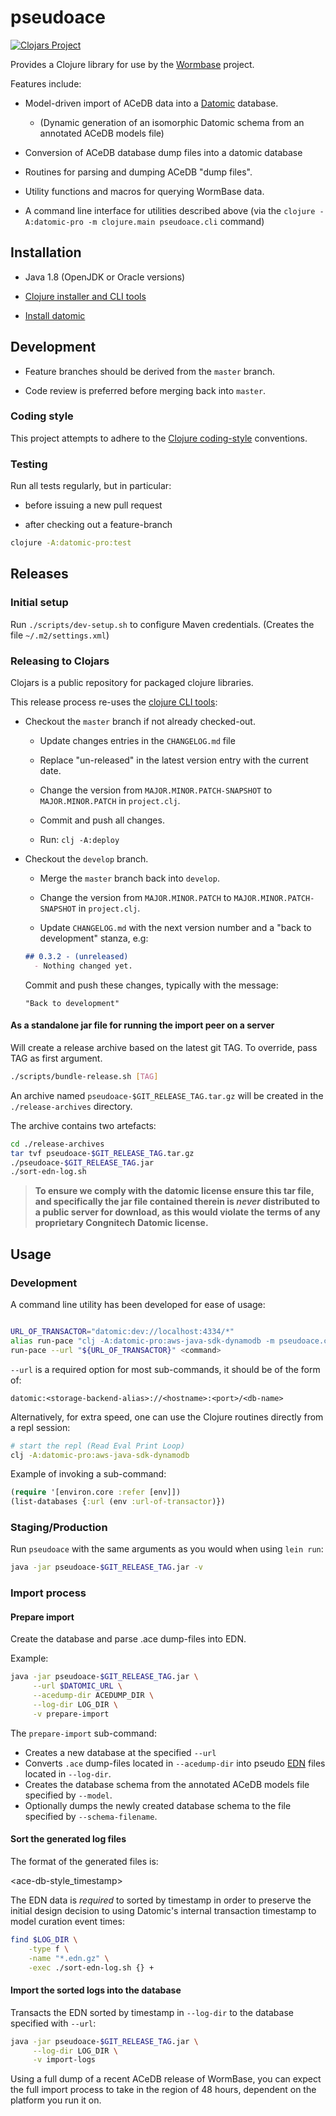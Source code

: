 # pseudoace
[![Clojars Project](https://img.shields.io/clojars/v/wormbase/pseudoace.svg)](https://clojars.org/wormbase/pseudoace)

Provides a Clojure library for use by the [Wormbase][1] project.

Features include:

  * Model-driven import of ACeDB data into a [Datomic][2] database.

      * (Dynamic generation of an isomorphic Datomic schema from an
        annotated ACeDB models file)

  * Conversion of ACeDB database dump files into a datomic database

  * Routines for parsing and dumping ACeDB "dump files".

  * Utility functions and macros for querying WormBase data.

  * A command line interface for utilities described above
	(via the `clojure -A:datomic-pro -m clojure.main pseudoace.cli` command)

## Installation

 * Java 1.8 (OpenJDK or Oracle versions)

 * [Clojure installer and CLI tools][3]

 * [Install datomic][14]


## Development

  * Feature branches should be derived from the `master` branch.

  * Code review is preferred before merging back into `master`.

### Coding style
This project attempts to adhere to the [Clojure coding-style][7]
conventions.

### Testing
Run all tests regularly, but in particular:

  * before issuing a new pull request

  * after checking out a feature-branch

```bash
clojure -A:datomic-pro:test
```

## Releases

### Initial setup

Run `./scripts/dev-setup.sh` to configure Maven credentials.
(Creates the file `~/.m2/settings.xml`)

### Releasing to Clojars

Clojars is a public repository for packaged clojure libraries.

This release process re-uses the [clojure CLI tools][3]:

  * Checkout the `master` branch if not already checked-out.

	* Update changes entries in the `CHANGELOG.md` file

	* Replace "un-released" in the latest version entry with the
      current date.

	* Change the version from `MAJOR.MINOR.PATCH-SNAPSHOT` to
      `MAJOR.MINOR.PATCH` in `project.clj`.

	* Commit and push all changes.

	* Run: `clj -A:deploy`

  * Checkout the `develop` branch.

	* Merge the `master` branch back into `develop`.

	* Change the version from `MAJOR.MINOR.PATCH` to
      `MAJOR.MINOR.PATCH-SNAPSHOT` in `project.clj`.

	* Update `CHANGELOG.md` with the next
      version number and a "back to development" stanza, e.g:

	```markdown
	## 0.3.2 - (unreleased)
	  - Nothing changed yet.
	```

    Commit and push these changes, typically with the message:

		"Back to development"

#### As a standalone jar file for running the import peer on a server

Will create a release archive based on the latest git TAG.
To override, pass TAG as first argument.

```bash
./scripts/bundle-release.sh [TAG]
```

An archive named `pseudoace-$GIT_RELEASE_TAG.tar.gz` will be created
in the `./release-archives` directory.

The archive contains two artefacts:

   ```bash
   cd ./release-archives
   tar tvf pseudoace-$GIT_RELEASE_TAG.tar.gz
   ./pseudoace-$GIT_RELEASE_TAG.jar
   ./sort-edn-log.sh
   ```

> **To ensure we comply with the datomic license
>   ensure this tar file, and specifically  the jar file
>   contained therein is *never* distributed to a public server
>   for download, as this would violate the terms of any proprietary
>   Congnitech Datomic license.**


## Usage

### Development

A command line utility has been developed for ease of usage:

```bash

URL_OF_TRANSACTOR="datomic:dev://localhost:4334/*"
alias run-pace "clj -A:datomic-pro:aws-java-sdk-dynamodb -m pseudoace.cli"
run-pace --url "${URL_OF_TRANSACTOR}" <command>
```

`--url` is a required option for most sub-commands, it should be of
the form of:

`datomic:<storage-backend-alias>://<hostname>:<port>/<db-name>`

Alternatively, for extra speed, one can use the Clojure routines directly
from a repl session:

```bash
# start the repl (Read Eval Print Loop)
clj -A:datomic-pro:aws-java-sdk-dynamodb
```

Example of invoking a sub-command:

```clojure
(require '[environ.core :refer [env]])
(list-databases {:url (env :url-of-transactor)})
```

### Staging/Production

Run `pseudoace` with the same arguments as you would when using `lein
run`:

  ```bash
  java -jar pseudoace-$GIT_RELEASE_TAG.jar -v
  ```

### Import process

#### Prepare import

Create the database and parse .ace dump-files into EDN.

Example:

```bash
java -jar pseudoace-$GIT_RELEASE_TAG.jar \
     --url $DATOMIC_URL \
	 --acedump-dir ACEDUMP_DIR \
	 --log-dir LOG_DIR \
	 -v prepare-import
```

The `prepare-import` sub-command:

- Creates a new database at the specified `--url`
- Converts `.ace` dump-files located in `--acedump-dir` into pseudo
[EDN][4] files located in `--log-dir`.
- Creates the database schema from the annotated ACeDB models file
specified by `--model`.
- Optionally dumps the newly created database schema to the file
specified by `--schema-filename`.

#### Sort the generated log files

The format of the generated files is:

<ace-db-style_timestamp> <Transactable EDN forms>

The EDN data is *required* to sorted by timestamp in order to
preserve the initial design decision to using Datomic's internal transaction
timestamp to model curation event times:

```bash
find $LOG_DIR \
    -type f \
	-name "*.edn.gz" \
	-exec ./sort-edn-log.sh {} +
```

#### Import the sorted logs into the database

Transacts the EDN sorted by timestamp in `--log-dir` to the database
specified with `--url`:

```bash
java -jar pseudoace-$GIT_RELEASE_TAG.jar \
	 --log-dir LOG_DIR \
	 -v import-logs
```

Using a full dump of a recent ACeDB release of WormBase, you can
expect the full import process to take in the region of 48 hours,
dependent on the platform you run it on.

[1]: http://www.wormbase.org/
[2]: http://www.datomic.com/
[3]: https://clojure.org/guides/getting_started
[4]: https://github.com/edn-format/edn/
[5]: http://docs.aws.amazon.com/amazondynamodb/latest/developerguide/Introduction.html
[6]: https://datasift.github.io/gitflow/IntroducingGitFlow.html
[7]: https://github.com/bbatsov/clojure-style-guide
[8]: http://clojars.org
[9]: https://github.com/technomancy/leiningen/blob/master/doc/DEPLOY.md#authentication
[10]: https://github.com/jonase/kibit
[11]: https://github.com/dakrone/lein-bikeshed
[12]: https://github.com/technomancy/leiningen/blob/master/doc/DEPLOY.md#deployment
[13]: http://docs.datomic.com/integrating-peer-lib.html
[14]: http://docs.datomic.com/getting-started.html

